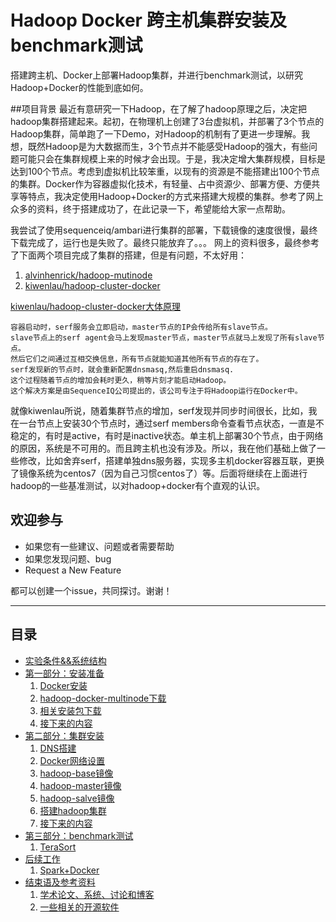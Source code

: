 # Hadoop Docker 跨主机集群安装及benchmark测试
搭建跨主机、Docker上部署Hadoop集群，并进行benchmark测试，以研究Hadoop+Docker的性能到底如何。

##项目背景
最近有意研究一下Hadoop，在了解了hadoop原理之后，决定把hadoop集群搭建起来。起初，在物理机上创建了3台虚拟机，并部署了3个节点的Hadoop集群，简单跑了一下Demo，对Hadoop的机制有了更进一步理解。我想，既然Hadoop是为大数据而生，3个节点并不能感受Hadoop的强大，有些问题可能只会在集群规模上来的时候才会出现。于是，我决定增大集群规模，目标是达到100个节点。考虑到虚拟机比较笨重，以现有的资源是不能搭建出100个节点的集群。Docker作为容器虚拟化技术，有轻量、占中资源少、部署方便、方便共享等特点，我决定使用Hadoop+Docker的方式来搭建大规模的集群。参考了网上众多的资料，终于搭建成功了，在此记录一下，希望能给大家一点帮助。

我尝试了使用sequenceiq/ambari进行集群的部署，下载镜像的速度很慢，最终下载完成了，运行也是失败了。最终只能放弃了。。。
网上的资料很多，最终参考了下面两个项目完成了集群的搭建，但是有问题，不太好用：

1. [alvinhenrick/hadoop-mutinode](https://github.com/alvinhenrick/hadoop-mutinode)
1. [kiwenlau/hadoop-cluster-docker](https://github.com/kiwenlau/hadoop-cluster-docker)

[kiwenlau/hadoop-cluster-docker大体原理](http://kiwenlau.com/2015/06/08/150608-hadoop-cluster-docker/)
```
容器启动时，serf服务会立即启动，master节点的IP会传给所有slave节点。
slave节点上的serf agent会马上发现master节点，master节点就马上发现了所有slave节点。
然后它们之间通过互相交换信息，所有节点就能知道其他所有节点的存在了。
serf发现新的节点时，就会重新配置dnsmasq,然后重启dnsmasq.
这个过程随着节点的增加会耗时更久，稍等片刻才能启动Hadoop。
这个解决方案是由SequenceIQ公司提出的，该公司专注于将Hadoop运行在Docker中。
```

就像kiwenlau所说，随着集群节点的增加，serf发现并同步时间很长，比如，我在一台节点上安装30个节点时，通过serf members命令查看节点状态，一直是不稳定的，有时是active，有时是inactive状态。单主机上部署30个节点，由于网络的原因，系统是不可用的。而且跨主机也没有涉及。所以，我在他们基础上做了一些修改，比如舍弃serf，搭建单独dns服务器，实现多主机docker容器互联，更换了镜像系统为centos7（因为自己习惯centos了）等。后面将继续在上面进行hadoop的一些基准测试，以对hadoop+docker有个直观的认识。


## 欢迎参与
   - 如果您有一些建议、问题或者需要帮助
   - 如果您发现问题、bug
   - Request a New Feature
   
都可以创建一个issue，共同探讨。谢谢！


-----------------

目录
-----------------
- [实验条件&&系统结构](part1-what-is-a-log.md)
- [第一部分：安装准备](part1-what-is-a-log.md)
    1. [Docker安装](part1-what-is-a-log.md#数据库中的日志)
    1. [hadoop-docker-multinode下载](part1-what-is-a-log.md#变更日志changelog101表与事件的二象性duality)
    2. [相关安装包下载](part1-what-is-a-log.md#变更日志changelog101表与事件的二象性duality)
    1. [接下来的内容](part1-what-is-a-log.md#接下来的内容)
- [第二部分：集群安装](part2-data-integration.md)
    1. [DNS搭建](part2-data-integration.md#数据集成两个难题)
    1. [Docker网络设置](part2-data-integration.md#日志结构化的log-structured数据流)
    1. [hadoop-base镜像](part2-data-integration.md#在linkedin)
    1. [hadoop-master镜像](part2-data-integration.md#etl与数据仓库的关系)
    1. [hadoop-salve镜像](part2-data-integration.md#日志文件与事件)
    1. [搭建hadoop集群](part2-data-integration.md#构建可伸缩的日志)
    2. [接下来的内容](part1-what-is-a-log.md#接下来的内容)
- [第三部分：benchmark测试](part3-logs-and-real-time-stream-processing.md)
    1. [TeraSort](part3-logs-and-real-time-stream-processing.md#数据流图data-flow-graphs)
- [后续工作](xxx)
    1. [Spark+Docker](xxx)
- [结束语及参考资料](the-end.md)
    1. [学术论文、系统、讨论和博客](the-end.md#学术论文系统讨论和博客)
    1. [一些相关的开源软件](the-end.md#一些相关的开源软件)


